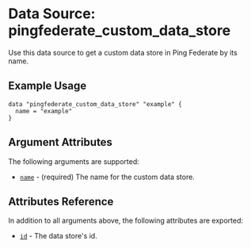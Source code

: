 # Data Source: pingfederate_custom_data_store

Use this data source to get a custom data store in Ping Federate by its name.

## Example Usage
```hcl
data "pingfederate_custom_data_store" "example" {
  name = "example"
}
```

## Argument Attributes
The following arguments are supported:

- [`name`](#name) - (required) The name for the custom data store.

## Attributes Reference

In addition to all arguments above, the following attributes are exported:

- [`id`](#id) - The data store's id.
